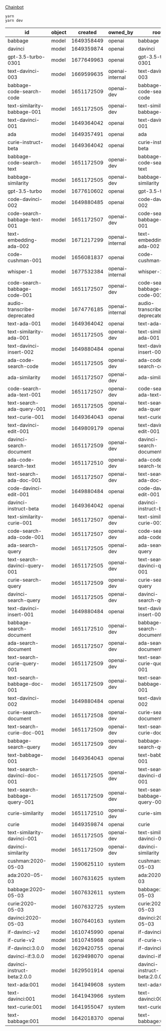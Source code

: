 [Chainbot](https://chainbot.chaincuet.com/)

```
yarn
yarn dev
```

| id                            | object | created    | owned_by        | root                          | parent |
|-------------------------------|--------|------------|-----------------|-------------------------------|--------|
| babbage                       | model  | 1649358449 | openai          | babbage                       |        |
| davinci                       | model  | 1649359874 | openai          | davinci                       |        |
| gpt-3.5-turbo-0301            | model  | 1677649963 | openai          | gpt-3.5-turbo-0301            |        |
| text-davinci-003              | model  | 1669599635 | openai-internal | text-davinci-003              |        |
| babbage-code-search-code      | model  | 1651172509 | openai-dev      | babbage-code-search-code      |        |
| text-similarity-babbage-001   | model  | 1651172505 | openai-dev      | text-similarity-babbage-001   |        |
| text-davinci-001              | model  | 1649364042 | openai          | text-davinci-001              |        |
| ada                           | model  | 1649357491 | openai          | ada                           |        |
| curie-instruct-beta           | model  | 1649364042 | openai          | curie-instruct-beta           |        |
| babbage-code-search-text      | model  | 1651172509 | openai-dev      | babbage-code-search-text      |        |
| babbage-similarity            | model  | 1651172505 | openai-dev      | babbage-similarity            |        |
| gpt-3.5-turbo                 | model  | 1677610602 | openai          | gpt-3.5-turbo                 |        |
| code-davinci-002              | model  | 1649880485 | openai          | code-davinci-002              |        |
| code-search-babbage-text-001  | model  | 1651172507 | openai-dev      | code-search-babbage-text-001  |        |
| text-embedding-ada-002        | model  | 1671217299 | openai-internal | text-embedding-ada-002        |        |
| code-cushman-001              | model  | 1656081837 | openai          | code-cushman-001              |        |
| whisper-1                     | model  | 1677532384 | openai-internal | whisper-1                     |        |
| code-search-babbage-code-001  | model  | 1651172507 | openai-dev      | code-search-babbage-code-001  |        |
| audio-transcribe-deprecated   | model  | 1674776185 | openai-internal | audio-transcribe-deprecated   |        |
| text-ada-001                  | model  | 1649364042 | openai          | text-ada-001                  |        |
| text-similarity-ada-001       | model  | 1651172505 | openai-dev      | text-similarity-ada-001       |        |
| text-davinci-insert-002       | model  | 1649880484 | openai          | text-davinci-insert-002       |        |
| ada-code-search-code          | model  | 1651172505 | openai-dev      | ada-code-search-code          |        |
| ada-similarity                | model  | 1651172507 | openai-dev      | ada-similarity                |        |
| code-search-ada-text-001      | model  | 1651172507 | openai-dev      | code-search-ada-text-001      |        |
| text-search-ada-query-001     | model  | 1651172505 | openai-dev      | text-search-ada-query-001     |        |
| text-curie-001                | model  | 1649364043 | openai          | text-curie-001                |        |
| text-davinci-edit-001         | model  | 1649809179 | openai          | text-davinci-edit-001         |        |
| davinci-search-document       | model  | 1651172509 | openai-dev      | davinci-search-document       |        |
| ada-code-search-text          | model  | 1651172510 | openai-dev      | ada-code-search-text          |        |
| text-search-ada-doc-001       | model  | 1651172507 | openai-dev      | text-search-ada-doc-001       |        |
| code-davinci-edit-001         | model  | 1649880484 | openai          | code-davinci-edit-001         |        |
| davinci-instruct-beta         | model  | 1649364042 | openai          | davinci-instruct-beta         |        |
| text-similarity-curie-001     | model  | 1651172507 | openai-dev      | text-similarity-curie-001     |        |
| code-search-ada-code-001      | model  | 1651172507 | openai-dev      | code-search-ada-code-001      |        |
| ada-search-query              | model  | 1651172505 | openai-dev      | ada-search-query              |        |
| text-search-davinci-query-001 | model  | 1651172505 | openai-dev      | text-search-davinci-query-001 |        |
| curie-search-query            | model  | 1651172509 | openai-dev      | curie-search-query            |        |
| davinci-search-query          | model  | 1651172505 | openai-dev      | davinci-search-query          |        |
| text-davinci-insert-001       | model  | 1649880484 | openai          | text-davinci-insert-001       |        |
| babbage-search-document       | model  | 1651172510 | openai-dev      | babbage-search-document       |        |
| ada-search-document           | model  | 1651172507 | openai-dev      | ada-search-document           |        |
| text-search-curie-query-001   | model  | 1651172509 | openai-dev      | text-search-curie-query-001   |        |
| text-search-babbage-doc-001   | model  | 1651172509 | openai-dev      | text-search-babbage-doc-001   |        |
| text-davinci-002              | model  | 1649880484 | openai          | text-davinci-002              |        |
| curie-search-document         | model  | 1651172508 | openai-dev      | curie-search-document         |        |
| text-search-curie-doc-001     | model  | 1651172509 | openai-dev      | text-search-curie-doc-001     |        |
| babbage-search-query          | model  | 1651172509 | openai-dev      | babbage-search-query          |        |
| text-babbage-001              | model  | 1649364043 | openai          | text-babbage-001              |        |
| text-search-davinci-doc-001   | model  | 1651172505 | openai-dev      | text-search-davinci-doc-001   |        |
| text-search-babbage-query-001 | model  | 1651172509 | openai-dev      | text-search-babbage-query-001 |        |
| curie-similarity              | model  | 1651172510 | openai-dev      | curie-similarity              |        |
| curie                         | model  | 1649359874 | openai          | curie                         |        |
| text-similarity-davinci-001   | model  | 1651172505 | openai-dev      | text-similarity-davinci-001   |        |
| davinci-similarity            | model  | 1651172509 | openai-dev      | davinci-similarity            |        |
| cushman:2020-05-03            | model  | 1590625110 | system          | cushman:2020-05-03            |        |
| ada:2020-05-03                | model  | 1607631625 | system          | ada:2020-05-03                |        |
| babbage:2020-05-03            | model  | 1607632611 | system          | babbage:2020-05-03            |        |
| curie:2020-05-03              | model  | 1607632725 | system          | curie:2020-05-03              |        |
| davinci:2020-05-03            | model  | 1607640163 | system          | davinci:2020-05-03            |        |
| if-davinci-v2                 | model  | 1610745990 | openai          | if-davinci-v2                 |        |
| if-curie-v2                   | model  | 1610745968 | openai          | if-curie-v2                   |        |
| if-davinci:3.0.0              | model  | 1629420755 | openai          | if-davinci:3.0.0              |        |
| davinci-if:3.0.0              | model  | 1629498070 | openai          | davinci-if:3.0.0              |        |
| davinci-instruct-beta:2.0.0   | model  | 1629501914 | openai          | davinci-instruct-beta:2.0.0   |        |
| text-ada:001                  | model  | 1641949608 | system          | text-ada:001                  |        |
| text-davinci:001              | model  | 1641943966 | system          | text-davinci:001              |        |
| text-curie:001                | model  | 1641955047 | system          | text-curie:001                |        |
| text-babbage:001              | model  | 1642018370 | openai          | text-babbage:001              |        |

